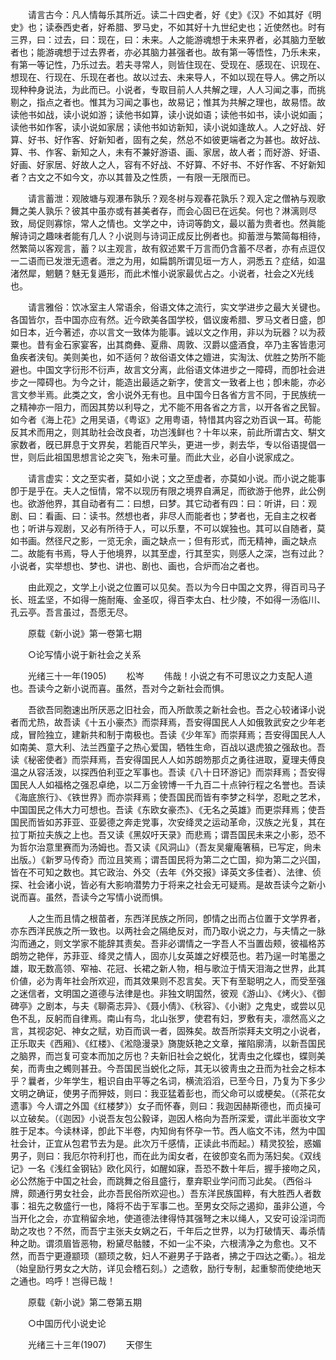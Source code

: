<!-- { "loadSidebar": true } -->
　　请言古今：凡人情每乐其所近。读二十四史者，好《史》《汉》不如其好《明史》也；读泰西史者，好希腊、罗马史，不如其好十九世纪史也；近使然也。时有三界，曰：过去，曰：现在，曰：未来。人之能游魂想于未来界者，必其脑力至敏者也；能游魂想于过去界者，亦必其脑力甚强者也。故有第一等悟性，乃乐未来，有第一等记性，乃乐过去。若夫寻常人，则皆住现在、受现在、感现在、识现在、想现在、行现在、乐现在者也。故以过去、未来导人，不如以现在导人。佛之所以现种种身说法，为此而已。小说者，专取目前人人共解之理，人人习闻之事，而挑剔之，指点之者也。惟其为习闻之事也，故易记；惟其为共解之理也，故易悟。故读他书如战，读小说如游；读他书如算，读小说如语；读他书如书，读小说如画；读他书如作客，读小说如家居；读他书如访新知，读小说如逢故人。人之好战、好算、好书、好作客、好新知者，固有之矣，然总不如彼更端者之为甚也。故好战、算、书、作客、新知之人，未有不兼好游语、画、家居，故人者；而好游、好语、好画、好家居、好故人之人，容有不好战、不好算、不好书、不好作客、不好新知者？古文之不如今文，亦以其普及之性质，一有限一无限而已。 

　　请言蓄泄：观陂塘与观瀑布孰乐？观冬树与观春花孰乐？观入定之僧衲与观歌舞之美人孰乐？彼其中虽亦或有甚美者存，而会心固已在远矣。何也？淋漓则尽致，局促则寡悰，常人之情也。文学之中，诗词等韵文，最以蓄为贵者也。然眞能解诗词之趣味者能有几人？小说则与诗词正成反比例者也。抑蓄泄与繁简每相待，然繁简以客观言，蓄？以主观言，故有叙述累千万言而仍含蓄不尽者，亦有点逗仅一二语而已发泄无遗者。泄之为用，如扁鹊所谓见垣一方人，洞悉五？症结，如温渚然犀，魍魉？魅无复遁形，而此术惟小说家最优占之。小说者，社会之X光线也。 

　　请言雅俗：饮冰室主人常语余，俗语文体之流行，实文学进步之最大关键也。各国皆尔，吾中国亦应有然。近今欧美各国学校，倡议废希腊、罗马文者日盛，卽如日本，近今著述，亦以言文一致体为能事。诚以文之作用，非以为玩器？以为菽粟也。昔有金石家宴客，出其商彝、夏鼎、周敦、汉爵以盛酒食，卒乃主客皆患河鱼疾者浃旬。美则美也，如不适何？故俗语文体之嬗进，实淘汰、优胜之势所不能避也。中国文字衍形不衍声，故言文分离，此俗语文体进步之一障碍，而卽社会进步之一障碍也。为今之计，能造出最适之新字，使言文一致者上也；卽未能，亦必言文参半焉。此类之文，舍小说外无有也。且中国今日各省方言不同，于民族统一之精神亦一阻力，而因其势以利导之，尤不能不用各省之方言，以开各省之民智。如今者《海上花》之用吴语，《粤讴》之用粤语，特惜其内容之劝百讽一耳。苟能反其术而用之，则其助社会改良者，功岂浅鲜也？十年以来，前此所谓古文、騈文家数者，旣已屛息于文界矣，若能百尺竿头，更进一步，剥去华，专以俗语提倡一世，则后此祖国思想言论之突飞，殆未可量。而此大业，必自小说家成之。 

　　请言虚实：文之至实者，莫如小说；文之至虚者，亦莫如小说。而小说之能事卽于是乎在。夫人之恒情，常不以现历有限之境界自满足，而欲游于他界，此公例也。欲游他界，其自动者有二：曰想，曰梦。其它动者有四：曰：听讲，曰：观剧、曰：看画、曰：读书。然想也者，非尽人而能者也；梦者也，无自主之权者也；听讲与观剧，又必有所待于人，可以乐羣，不可以娱独也。其可以自随者，莫如书画。然径尺之影，一览无余，画之缺点一；但有形式，而无精神，画之缺点二。故能有书焉，导人于他境界，以其至虚，行其至实，则感人之深，岂有过此？小说者，实举想也、梦也、讲也、剧也、画也，合炉而冶之者也。 

　　由此观之，文学上小说之位置可以见矣。吾以为今日中国之文界，得百司马子长、班孟坚，不如得一施耐庵、金圣叹，得百李太白、杜少陵，不如得一汤临川、孔云亭。吾言虽过，吾愿无尽。 

　　原载《新小说》第一卷第七期 

　　○论写情小说于新社会之关系 

　　光绪三十一年(1905) 
　　松岑 
　　伟哉！小说之有不可思议之力支配人道也。吾读今之新小说而喜。虽然，吾对今之新社会而惧。 

　　吾欲吾同胞速出所厌恶之旧社会，而入所歆羡之新社会也。吾之心较诸译小说者而尤热，故吾读《十五小豪杰》而崇拜焉，吾安得国民人人如俄敦武安之少年老成，冒险独立，建新共和制于南极也。吾读《少年军》而崇拜焉；吾安得国民人人如南美、意大利、法兰西童子之热心爱国，牺牲生命，百战以退虎狼之强敌也。吾读《秘密使者》而崇拜焉，吾安得国民人人如苏朗笏那贞之勇往进取，夏理夫傅良温之从容活泼，以探西伯利亚之军事也。吾读《八十日环游记》而崇拜焉；吾安得国民人人如福格之强忍卓绝，以二万金镑博一千九百二十点钟行程之名誉也。吾读《海底旅行》、《铁世界》而亦崇拜焉；使吾国民而皆有李梦之科学，忍毗之艺术，中国国民之伟大力可想也。吾读《东欧女豪杰》、《无名之英雄》而更崇拜焉；使吾国民而皆如苏菲亚、亚晏德之奔走党事，次安绛灵之运动革命，汉族之光复，其在拉丁斯拉夫族之上也。吾又读《黑奴吁天录》而悲焉；谓吾国民未来之小影，恐不为哲尔治意里赛而为汤姆也。吾又读《风洞山》（吾友吴癯庵箸稿，已写定，尙未出版。）《新罗马传奇》而泣且笑焉；谓吾国民将为第二之亡国，抑为第二之兴国，皆在不可知之数也。其它政治、外交（去年《外交报》译英文多佳者）、法律、侦探、社会诸小说，皆必有大影响潜势力于将来之社会无可疑焉。是故吾读今之新小说而喜。虽然，吾读今之写情小说而惧。 

　　人之生而且情之根苗者，东西洋民族之所同，卽情之出而占位置于文学界者，亦东西洋民族之所一致也。以两社会之隔绝反对，而乃取小说之力，与夫情之一脉沟而通之，则文学家不能辞其责矣。吾非必谓情之一字吾人不当置齿颊，彼福格苏朗笏之艳伴，苏菲亚、绛灵之情人，固亦儿女英雄之好模范也。若乃逞一时笔墨之雄，取无数高领、窄袖、花冠、长裙之新人物，相与歌泣于情天泪海之世界，此其价値，必为靑年社会所欢迎，而其效果则不忍言矣。天下有至聪明之人，而受至强之迷信者，文明国之道德与法律是也。非独文眀国然，彼观《游山》、《烤火》、《御碑亭》之剧本，与夫《聊斋志异》、《聂小倩》、《秋容》、《小谢》之鬼史，或尝以见色不乱，反躬而自律焉。南山有鸟，北山张罗，使君有妇，罗敷有夫，凛然高义之言，其视宓妃、神女之赋，劝百而讽一者，固殊矣。故吾所崇拜夫文明之小说者，正乐取夫《西厢》、《红楼》、《淞隐漫录》旖旎妖艳之文章，摧陷廓淸，以新吾国民之脑界，而岂复可变本而加之厉也？夫新旧社会之蜕化，犹靑虫之化蝶也，蝶则美矣，而靑虫之蠋则甚丑。今吾国民当蜕化之际，其无以彼靑虫之丑而为社会之标本乎？曩者，少年学生，粗识自由平等之名词，横流滔滔，已至今日，乃复为下多少文明之确证，使男子而狎妓，则曰：我亚猛着彭也，而父命可以或梗矣。（《茶花女遗事》今人谓之外国《红楼梦》）女子而怀春，则曰：我迦因赫斯德也，而贞操可以立破矣。（《迦因》小说吾友包公毅译，迦因人格向为吾所深爱，谓此半面妆文字胜于足本。今读林译，卽此下半卷，内知尙有怀孕一节。西人临文不讳，然为中国社会计，正宜从包君节去为是。此次万千感情，正读此书而起。）精灵狡狯，惑媚男子，则曰：我厄尔符利打也，而在此为闺女者，在彼卽变名而为荡妇矣。《双线记》一名《浅红金钢钻》欧化风行，如醒如寐，吾恐不数十年后，握手接吻之风，必公然施于中国之社会，而跳舞之俗且盛行，羣弃职业学问而习此矣。（西俗斗牌，颇通行男女社会，此亦吾民俗所欢迎也。）吾东洋民族国粹，有大胜西人者数事：祖先之敎盛行一也，降将不齿于军事二也。至男女交际之遏抑，虽非公道，今当开化之会，亦宜稍留余地，使道德法律得恃其强弩之末以绳人，又安可设淫词而助之攻也？不然，而吾宁主张夫女娲之石，千年后之世界，以为打破情天、毒杀情种之助。谓须眉皆恶物，粉黛尽骷髅，不如一尘不染，六根淸净之为愈也。又不然，而吾宁更遵颛顼（颛顼之敎，妇人不避男子于路者，拂之于四达之衢。）。祖龙（始皇励行男女之大防，详见会稽石刻。）之遗敎，励行专制，起重黎而使绝地天之通也。呜呼！岂得已哉！ 

　　原载《新小说》第二卷第五期 

　　○中国历代小说史论 

　　光绪三十三年(1907) 
　　天僇生 
